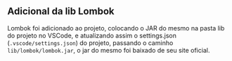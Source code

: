 ## Adicional da lib Lombok

Lombok foi adicionado ao projeto, colocando o JAR do mesmo na pasta lib do projeto no VSCode, e atualizando assim o settings.json (`.vscode/settings.json`) do projeto, passando o caminho `lib/lombok/lombok.jar`, o jar do mesmo foi baixado de seu site oficial.
